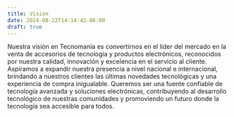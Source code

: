 ```yaml
---
title: Visión
date: 2024-08-22T14:14:42-06:00
draft: true
---
```

Nuestra visión en Tecnomanía es convertirnos en el líder del mercado en la venta de accesorios de tecnología y productos electrónicos, reconocidos por nuestra calidad, innovación y excelencia en el servicio al cliente. Aspiramos a expandir nuestra presencia a nivel nacional e internacional, brindando a nuestros clientes las últimas novedades tecnológicas y una experiencia de compra inigualable. Queremos ser una fuente confiable de tecnología avanzada y soluciones electrónicas, contribuyendo al desarrollo tecnológico de nuestras comunidades y promoviendo un futuro donde la tecnología sea accesible para todos.
